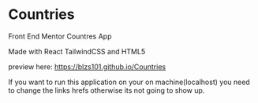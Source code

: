 # Countries

Front End Mentor Countres App

Made with React TailwindCSS and HTML5

preview here: https://blzs101.github.io/Countries

If you want to run this application on your on machine(localhost) you need to change the links hrefs otherwise its not going to show up.
